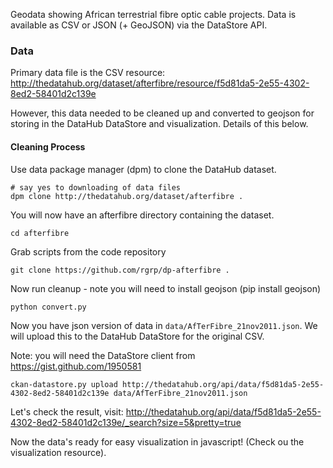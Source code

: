 Geodata showing African terrestrial fibre optic cable projects. Data is available as CSV or JSON (+ GeoJSON) via the DataStore API.

### Data

Primary data file is the CSV resource: <http://thedatahub.org/dataset/afterfibre/resource/f5d81da5-2e55-4302-8ed2-58401d2c139e>

However, this data needed to be cleaned up and converted to geojson for storing in the DataHub DataStore and visualization. Details of this below.

#### Cleaning Process

Use data package manager (dpm) to clone the DataHub dataset.

    # say yes to downloading of data files
    dpm clone http://thedatahub.org/dataset/afterfibre .

You will now have an afterfibre directory containing the dataset.

    cd afterfibre

Grab scripts from the code repository

    git clone https://github.com/rgrp/dp-afterfibre .

Now run cleanup - note you will need to install geojson (pip install geojson)

    python convert.py

Now you have json version of data in `data/AfTerFibre_21nov2011.json`. We will upload this to the DataHub DataStore for the original CSV.

Note: you will need the DataStore client from https://gist.github.com/1950581

    ckan-datastore.py upload http://thedatahub.org/api/data/f5d81da5-2e55-4302-8ed2-58401d2c139e data/AfTerFibre_21nov2011.json 

Let's check the result, visit: <http://thedatahub.org/api/data/f5d81da5-2e55-4302-8ed2-58401d2c139e/_search?size=5&pretty=true>

Now the data's ready for easy visualization in javascript! (Check ou the visualization resource).

